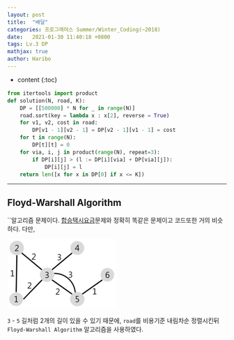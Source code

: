```yaml
---
layout: post
title:  "배달"
categories: 프로그래머스 Summer/Winter_Coding(~2018)
date:   2021-01-30 11:40:18 +0800
tags: Lv.3 DP
mathjax: true
author: Haribo
---
```


* content
{:toc}
```python
from itertools import product
def solution(N, road, K):
    DP = [[500000] * N for _ in range(N)]
    road.sort(key = lambda x : x[2], reverse = True)
    for v1, v2, cost in road:
        DP[v1 - 1][v2 - 1] = DP[v2 - 1][v1 - 1] = cost
    for t in range(N):
        DP[t][t] = 0
    for via, i, j in product(range(N), repeat=3):
        if DP[i][j] > (l := DP[i][via] + DP[via][j]):
            DP[i][j] = l
    return len([x for x in DP[0] if x <= K])
```

---









## Floyd-Warshall Algorithm

``알고리즘 문제이다. [합승택시요금](https://gkalstn000.github.io/2021/01/26/%ED%95%A9%EC%8A%B9-%ED%83%9D%EC%8B%9C-%EC%9A%94%EA%B8%88/)문제와 정확히 똑같은 문제이고 코드또한 거의 비슷하다. 다만,

![](/images/delivery/case.png)

`3` - `5` 길처럼 2개의 길이 있을 수 있기 때문에, `road`를 비용기준 내림차순 정렬시킨뒤 `Floyd-Warshall Algorithm` 알고리즘을 사용하였다.

